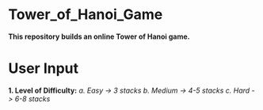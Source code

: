 # Tower_of_Hanoi_Game
**This repository builds an online Tower of Hanoi game.**

# User Input
**1. Level of Difficulty:**
     *a. Easy -> 3 stacks*
     *b. Medium -> 4-5 stacks*
     *c. Hard -> 6-8 stacks*
